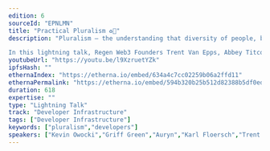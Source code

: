 ```yaml
---
edition: 6
sourceId: "EPNLMN"
title: "Practical Pluralism ♻️🌱"
description: "Pluralism — the understanding that diversity of people, beliefs, opinions, mechanisms, approaches, implementations, etc within a given context generally results in better outcomes than in the absence of such diversity. 

In this lightning talk, Regen Web3 Founders Trent Van Epps, Abbey Titcomb, Karl Flouresch, Kevin Owocki, Griff Green, and Auryn MacMillan will talk about how they're baking pluralism into their projects + building a more pluralistic world by doing so."
youtubeUrl: "https://youtu.be/l9XzruetYZk"
ipfsHash: ""
ethernaIndex: "https://etherna.io/embed/634a4c7cc02259b06a2ffd11"
ethernaPermalink: "https://etherna.io/embed/594b320b25b512d82388b5df0ed6d90bceaea2bc2109d0024d4a885dd099b8a7"
duration: 618
expertise: ""
type: "Lightning Talk"
track: "Developer Infrastructure"
tags: ["Developer Infrastructure"]
keywords: ["pluralism","developers"]
speakers: ["Kevin Owocki","Griff Green","Auryn","Karl Floersch","Trent Van Epps","abbey"]
---
```

